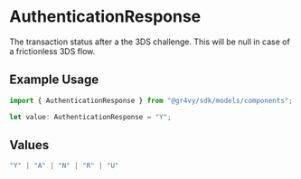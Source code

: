 # AuthenticationResponse

The transaction status after a the 3DS challenge. This will
be null in case of a frictionless 3DS flow.

## Example Usage

```typescript
import { AuthenticationResponse } from "@gr4vy/sdk/models/components";

let value: AuthenticationResponse = "Y";
```

## Values

```typescript
"Y" | "A" | "N" | "R" | "U"
```
